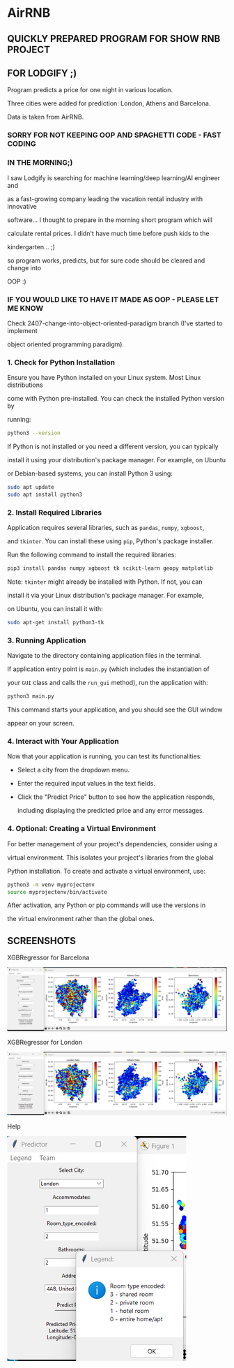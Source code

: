 # AirRNB

## QUICKLY PREPARED PROGRAM FOR SHOW RNB PROJECT 

## FOR LODGIFY ;)

Program predicts a price for one night in various location.

Three cities were added for prediction: London, Athens and Barcelona.

Data is taken from AirRNB.

### SORRY FOR NOT KEEPING OOP AND SPAGHETTI CODE - FAST CODING 

### IN THE MORNING;)

I saw Lodgify is searching for machine learning/deep learning/AI engineer and

as a fast-growing company leading the vacation rental industry with innovative 

software... I thought to prepare in the morning short program which will 

calculate rental prices. I didn't have much time before push kids to the

kindergarten... ;)

so program works, predicts, but for sure code should be cleared and change into

OOP :)

### IF YOU WOULD LIKE TO HAVE IT MADE AS OOP - PLEASE LET ME KNOW

Check 2407-change-into-object-oriented-paradigm branch (I've started to implement

object oriented programming paradigm).


### 1. Check for Python Installation

Ensure you have Python installed on your Linux system. Most Linux distributions

come with Python pre-installed. You can check the installed Python version by 

running:

```bash
python3 --version
```

If Python is not installed or you need a different version, you can typically 

install it using your distribution's package manager. For example, on Ubuntu 

or Debian-based systems, you can install Python 3 using:

```bash
sudo apt update
sudo apt install python3
```

### 2. Install Required Libraries

Application requires several libraries, such as `pandas`, `numpy`, `xgboost`, 

and `tkinter`. You can install these using `pip`, Python's package installer. 

Run the following command to install the required libraries:

```bash
pip3 install pandas numpy xgboost tk scikit-learn geopy matplotlib 
```

Note: `tkinter` might already be installed with Python. If not, you can 

install it via your Linux distribution's package manager. For example, 

on Ubuntu, you can install it with:

```bash
sudo apt-get install python3-tk
```

### 3. Running Application

Navigate to the directory containing application files in the terminal. 

If application entry point is `main.py` (which includes the instantiation of 

your `GUI` class and calls the `run_gui` method), run the application with:

```bash
python3 main.py
```

This command starts your application, and you should see the GUI window 

appear on your screen.

### 4. Interact with Your Application

Now that your application is running, you can test its functionalities:

- Select a city from the dropdown menu.

- Enter the required input values in the text fields.

- Click the "Predict Price" button to see how the application responds,

  including displaying the predicted price and any error messages.

### 4. Optional: Creating a Virtual Environment

For better management of your project's dependencies, consider using a 

virtual environment. This isolates your project's libraries from the global

Python installation. To create and activate a virtual environment, use:

```bash
python3 -m venv myprojectenv
source myprojectenv/bin/activate
```

After activation, any Python or pip commands will use the versions in 

the virtual environment rather than the global ones.


## SCREENSHOTS

XGBRegressor for Barcelona

![XGBRegressor for Barcelona](pictures/ML001.png)

XGBRegressor for London

![XGBRegressor for London](pictures/ML002.png)

Help

![Help](pictures/ML003.png)

